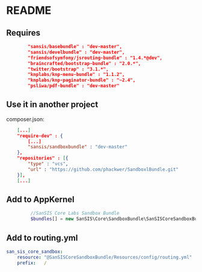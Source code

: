 # README

## Requires

```json
        "sansis/basebundle" : "dev-master",
        "sansis/develbundle" : "dev-master",
        "friendsofsymfony/jsrouting-bundle" : "1.4.*@dev",
        "braincrafted/bootstrap-bundle" : "2.0.*",
        "twitter/bootstrap" : "3.1.*",
        "knplabs/knp-menu-bundle" : "1.1.2",
        "knplabs/knp-paginator-bundle" : "~2.4",
        "psliwa/pdf-bundle" : "dev-master"
```
        
## Use it in another project

composer.json:
```json
    [...]
    "require-dev" : {
        [...]
        "sansis/sandboxbundle" : "dev-master"
    },
    "repositories" : [{
        "type" : "vcs",
        "url" : "https://github.com/phackwer/SandboxlBundle.git"
    }],
    [...]
```

## Add to AppKernel

```php
         //SanSIS Core Labs Sandbox Bundle
         $bundles[] = new SanSIS\Core\SandboxBundle\SanSISCoreSandboxBundle();
```

## Add to routing.yml

```yml
san_sis_core_sandbox:
    resource: "@SanSISCoreSandboxBundle/Resources/config/routing.yml"
    prefix:   /
```
